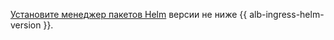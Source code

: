 [Установите менеджер пакетов Helm](https://helm.sh/ru/docs/intro/install/) версии не ниже {{ alb-ingress-helm-version }}.